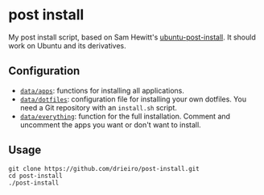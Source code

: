 # post install

My post install script, based on Sam Hewitt's [ubuntu-post-install](https://github.com/snwh/ubuntu-post-install). It should work on Ubuntu and its derivatives.

## Configuration 

 * [`data/apps`](/data/apps): functions for installing all applications.
 * [`data/dotfiles`](/data/dotfiles): configuration file for installing your own dotfiles. You need a Git repository with an `install.sh` script.
 * [`data/everything`](/data/everything): function for the full installation. Comment and uncomment the apps you want or don't want to install.

## Usage

    git clone https://github.com/drieiro/post-install.git
    cd post-install
    ./post-install
